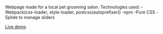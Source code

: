 Webpage made for a local pet grooming salon.
Technologies used:
-Webpack(css-loader, style-loader, postcss(autoprefixer))
-npm
-Pure CSS
-Splide to manage sliders

[Live demo](https://dassaevtagle.github.io/veterinaria-huesitos/)
